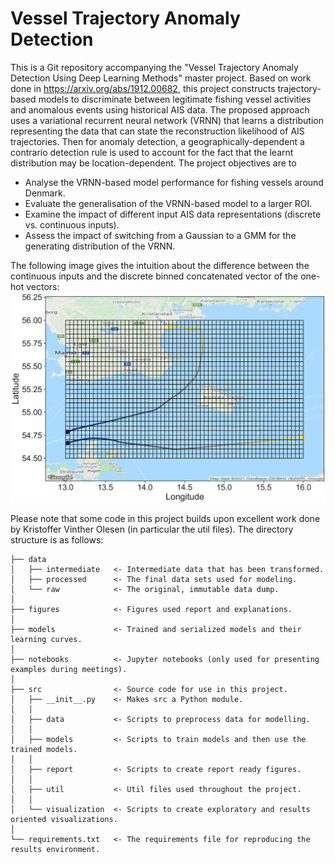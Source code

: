 # Vessel Trajectory Anomaly Detection
This is a Git repository accompanying the "Vessel Trajectory Anomaly Detection Using Deep Learning Methods" master project. Based on work done in https://arxiv.org/abs/1912.00682, this project constructs trajectory-based models to discriminate between legitimate fishing vessel activities and anomalous events using historical AIS data. The proposed approach uses a variational recurrent neural network (VRNN) that learns a distribution representing the data that can state the reconstruction likelihood of AIS trajectories. Then for anomaly detection, a geographically-dependent a contrario detection rule is used to account for the fact that the learnt distribution may be location-dependent. The project objectives are to

 - Analyse the VRNN-based model performance for fishing vessels around Denmark.
 - Evaluate the generalisation of the VRNN-based model to a larger ROI.
 - Examine the impact of different input AIS data representations (discrete vs. continuous inputs).
 - Assess the impact of switching from a Gaussian to a GMM for the generating distribution of the VRNN.

 The following image gives the intuition about the difference between the continuous inputs and the discrete binned concatenated vector of the one-hot vectors:
![Explain binning](https://github.com/ThordurPall/vessel-trajectory-anomaly-detection/blob/main/figures/regions/Bornholm/Explain_Binning_Bornholm.png?raw=true)


Please note that some code in this project builds upon excellent work done by Kristoffer Vinther Olesen (in particular the util files). The directory structure is as follows: 

```
├── data
│   ├── intermediate   <- Intermediate data that has been transformed.
│   ├── processed      <- The final data sets used for modeling.
│   └── raw            <- The original, immutable data dump.
│
├── figures            <- Figures used report and explanations.
│
├── models             <- Trained and serialized models and their learning curves.
│
├── notebooks          <- Jupyter notebooks (only used for presenting examples during meetings).
│
├── src                <- Source code for use in this project.
│   ├── __init__.py    <- Makes src a Python module.
│   │
│   ├── data           <- Scripts to preprocess data for modelling.
│   │
│   ├── models         <- Scripts to train models and then use the trained models.
│   │
│   ├── report         <- Scripts to create report ready figures.
│   │
│   ├── util           <- Util files used throughout the project.
│   │
│   └── visualization  <- Scripts to create exploratory and results oriented visualizations.
│
└── requirements.txt   <- The requirements file for reproducing the results environment.
```
